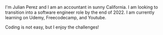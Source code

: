 I'm Julian Perez and I am an accountant in sunny California. I am looking to transition into a software engineer role by the end of 2022. 
I am currently learning on Udemy, Freecodecamp, and Youtube.

Coding is not easy, but I enjoy the challenges! 
